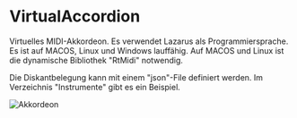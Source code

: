 # VirtualAccordion

Virtuelles MIDI-Akkordeon. Es verwendet Lazarus als Programmiersprache. Es ist auf MACOS, Linux und Windows lauffähig. Auf MACOS und Linux ist die dynamische Bibliothek "RtMidi" notwendig.

Die Diskantbelegung kann mit einem "json"-File definiert werden. Im Verzeichnis "Instrumente" gibt es ein Beispiel. 

![Akkordeon](https://github.com/user-attachments/assets/03124e5b-a32d-4f36-a6ad-d2ca3279b6ee)


